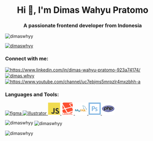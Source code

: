 <h1 align="center">Hi 👋, I'm Dimas Wahyu Pratomo</h1>
<h3 align="center">A passionate frontend developer from Indonesia</h3>

<p align="left"> <img src="https://komarev.com/ghpvc/?username=dimaswhyy&label=Profile%20views&color=0e75b6&style=flat" alt="dimaswhyy" /> </p>

<p align="left"> <a href="https://github.com/ryo-ma/github-profile-trophy"><img src="https://github-profile-trophy.vercel.app/?username=dimaswhyy" alt="dimaswhyy" /></a> </p>

<h3 align="left">Connect with me:</h3>
<p align="left">
<a href="https://linkedin.com/in/https://www.linkedin.com/in/dimas-wahyu-pratomo-923a74174/" target="blank"><img align="center" src="https://raw.githubusercontent.com/rahuldkjain/github-profile-readme-generator/master/src/images/icons/Social/linked-in-alt.svg" alt="https://www.linkedin.com/in/dimas-wahyu-pratomo-923a74174/" height="30" width="40" /></a>
<a href="https://instagram.com/dimas.whyy" target="blank"><img align="center" src="https://raw.githubusercontent.com/rahuldkjain/github-profile-readme-generator/master/src/images/icons/Social/instagram.svg" alt="dimas.whyy" height="30" width="40" /></a>
<a href="https://www.youtube.com/c/https://www.youtube.com/channel/uc7ebjms5mrpzlr4mxzbhh-a" target="blank"><img align="center" src="https://raw.githubusercontent.com/rahuldkjain/github-profile-readme-generator/master/src/images/icons/Social/youtube.svg" alt="https://www.youtube.com/channel/uc7ebjms5mrpzlr4mxzbhh-a" height="30" width="40" /></a>
</p>

<h3 align="left">Languages and Tools:</h3>
<p align="left"> <a href="https://www.figma.com/" target="_blank" rel="noreferrer"> <img src="https://www.vectorlogo.zone/logos/figma/figma-icon.svg" alt="figma" width="40" height="40"/> </a> <a href="https://www.adobe.com/in/products/illustrator.html" target="_blank" rel="noreferrer"> <img src="https://www.vectorlogo.zone/logos/adobe_illustrator/adobe_illustrator-icon.svg" alt="illustrator" width="40" height="40"/> </a> <a href="https://developer.mozilla.org/en-US/docs/Web/JavaScript" target="_blank" rel="noreferrer"> <img src="https://raw.githubusercontent.com/devicons/devicon/master/icons/javascript/javascript-original.svg" alt="javascript" width="40" height="40"/> </a> <a href="https://laravel.com/" target="_blank" rel="noreferrer"> <img src="https://raw.githubusercontent.com/devicons/devicon/master/icons/laravel/laravel-plain-wordmark.svg" alt="laravel" width="40" height="40"/> </a> <a href="https://www.mysql.com/" target="_blank" rel="noreferrer"> <img src="https://raw.githubusercontent.com/devicons/devicon/master/icons/mysql/mysql-original-wordmark.svg" alt="mysql" width="40" height="40"/> </a> <a href="https://www.photoshop.com/en" target="_blank" rel="noreferrer"> <img src="https://raw.githubusercontent.com/devicons/devicon/master/icons/photoshop/photoshop-line.svg" alt="photoshop" width="40" height="40"/> </a> <a href="https://www.php.net" target="_blank" rel="noreferrer"> <img src="https://raw.githubusercontent.com/devicons/devicon/master/icons/php/php-original.svg" alt="php" width="40" height="40"/> </a> </p>

<p><img align="left" src="https://github-readme-stats.vercel.app/api/top-langs?username=dimaswhyy&show_icons=true&locale=en&layout=compact" alt="dimaswhyy" /></p>

<p>&nbsp;<img align="center" src="https://github-readme-stats.vercel.app/api?username=dimaswhyy&show_icons=true&locale=en" alt="dimaswhyy" /></p>

<p><img align="center" src="https://github-readme-streak-stats.herokuapp.com/?user=dimaswhyy&" alt="dimaswhyy" /></p>
